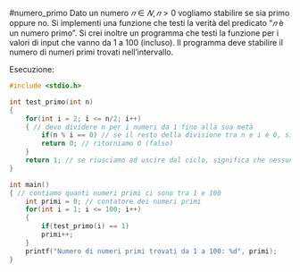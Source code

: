 #numero_primo 
Dato un numero $𝑛 ∈ 𝑁, 𝑛 > 0$ vogliamo stabilire se sia primo oppure no. Si implementi una funzione che testi la verità del predicato “$𝑛$ è un numero primo”.
Si crei inoltre un programma che testi la funzione per i valori di input che vanno da $1$ a $100$ (incluso).
Il programma deve stabilire il numero di numeri primi trovati nell’intervallo.

Esecuzione:
```c
#include <stdio.h>

int test_primo(int n)
{
	for(int i = 2; i <= n/2; i++)
	{ // devo dividere n per i numeri da 1 fino alla sua metà
		if(n % i == 0) // se il resto della divisione tra n e i è 0, significa che i è un divisiore di n
		return 0; // ritorniamo 0 (falso)
	}
	return 1; // se riusciamo ad uscire dal ciclo, significa che nessun numero era divisore, e dunque il numero è primo
}

int main()
{ // contiamo quanti numeri primi ci sono tra 1 e 100
	int primi = 0; // contatore dei numeri primi
	for(int i = 1; i <= 100; i++)
	{
		if(test_primo(i) == 1)
		primi++;
	}
	printf("Numero di numeri primi trovati da 1 a 100: %d", primi);
}
```